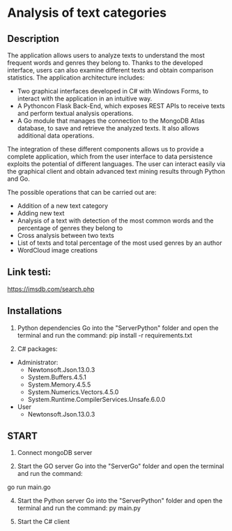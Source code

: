 # Analysis of text categories
## Description
The application allows users to analyze texts to understand the most frequent words and genres they belong to. Thanks to the developed interface, users can also examine different texts and obtain comparison statistics. The application architecture includes:
- Two graphical interfaces developed in C# with Windows Forms, to interact with the application in an intuitive way.
- A Pythoncon Flask Back-End, which exposes REST APIs to receive texts and perform textual analysis operations.
- A Go module that manages the connection to the MongoDB Atlas database, to save and retrieve the analyzed texts. It also allows additional data operations.

The integration of these different components allows us to provide a complete application, which from the user interface to data persistence exploits the potential of different languages. The user can interact easily via the graphical client and obtain advanced text mining results through Python and Go.

The possible operations that can be carried out are:
- Addition of a new text category
- Adding new text
- Analysis of a text with detection of the most common words and the percentage of genres they belong to
- Cross analysis between two texts
- List of texts and total percentage of the most used genres by an author
- WordCloud image creations

## Link testi:
https://imsdb.com/search.php

## Installations
1) Python dependencies
Go into the "ServerPython" folder and open the terminal and run the command:
pip install -r requirements.txt

2) C# packages:
- Administrator:
  - Newtonsoft.Json.13.0.3
  - System.Buffers.4.5.1
  - System.Memory.4.5.5
  - System.Numerics.Vectors.4.5.0
  - System.Runtime.CompilerServices.Unsafe.6.0.0
- User
  - Newtonsoft.Json.13.0.3

## START
1) Connect mongoDB server

2) Start the GO server
Go into the "ServerGo" folder and open the terminal and run the command:

go run main.go

4) Start the Python server
Go into the "ServerPython" folder and open the terminal and run the command:
py main.py

5) Start the C# client
